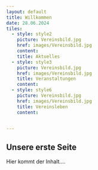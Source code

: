```yaml
---
layout: default
title: Willkommen
date: 28.06.2024
tiles:
  - style: style2
    picture: Vereinsbild.jpg
    href: images/Vereinsbild.jpg
    content:
    title: Aktuelles
  - style: style3
    picture: Vereinsbild.jpg
    href: images/Vereinsbild.jpg
    title: Veranstaltungen
    content:
  - style: style6
    picture: Vereinsbild.jpg
    href: images/Vereinsbild.jpg
    title: Vereinsleben
    content:


---
```


## Unsere erste Seite

Hier kommt der Inhalt....
